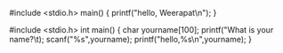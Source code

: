 #include <stdio.h>
main()
{
   printf("hello, Weerapat\n");
}

#include <stdio.h>
int main()
{
   char yourname[100];
   printf("What is your name?\t);
   scanf("%s",yourname);
   printf("hello,%s\n",yourname);
}
